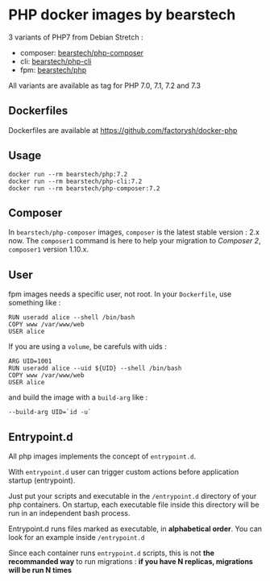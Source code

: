 PHP docker images by bearstech
===============================

3 variants of PHP7 from Debian Stretch :

- composer: [bearstech/php-composer](https://hub.docker.com/r/bearstech/php-composer/)
- cli: [bearstech/php-cli](https://hub.docker.com/r/bearstech/php-cli/)
- fpm: [bearstech/php](https://hub.docker.com/r/bearstech/php/)

All variants are available as tag for PHP 7.0, 7.1, 7.2 and 7.3

Dockerfiles
-----------

Dockerfiles are available at https://github.com/factorysh/docker-php

Usage
-----

```
docker run --rm bearstech/php:7.2
docker run --rm bearstech/php-cli:7.2
docker run --rm bearstech/php-composer:7.2
```

Composer
--------

In `bearstech/php-composer` images, `composer` is the latest stable version : 2.x now.
The `composer1` command is here to help your migration to *Composer 2*, `composer1` version 1.10.x.

User
----

fpm images needs a specific user, not root.
In your `Dockerfile`, use something like :

```
RUN useradd alice --shell /bin/bash
COPY www /var/www/web
USER alice
```

If you are using a `volume`, be carefuls with uids :

```
ARG UID=1001
RUN useradd alice --uid ${UID} --shell /bin/bash
COPY www /var/www/web
USER alice
```

and build the image with a `build-arg` like :
```
--build-arg UID=`id -u`
```

Entrypoint.d
------------

All php images implements the concept of `entrypoint.d`.

With `entrypoint.d` user can trigger custom actions before application startup
(entrypoint).

Just put your scripts and executable in the `/entrypoint.d` directory of your php
containers. On startup, each executable file inside this directory will be
run in an independent bash process.

Entrypoint.d runs files marked as executable, in **alphabetical order**. You can look
for an example inside `/entrypoint.d`

Since each container runs `entrypoint.d` scripts, this is not **the
recommanded way** to run migrations :
**if you have N replicas, migrations will be run N times**
